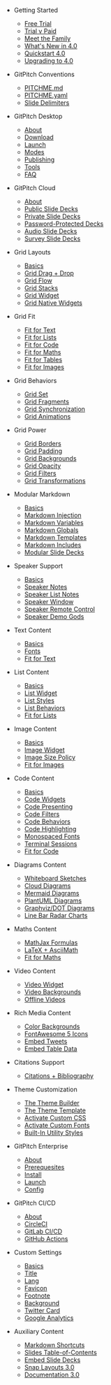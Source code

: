 - Getting Started

  - [Free Trial](free-trial.md)
  - [Trial v Paid](trial-v-paid.md)
  - [Meet the Family](meet-the-family.md)
  - [What's New in 4.0](whats-new-in-40.md)
  - [Quickstart 4.0](quickstart.md)
  - [Upgrading to 4.0](upgrading-to-40.md)

- GitPitch Conventions

  - [PITCHME.md](conventions/pitchme-md.md)
  - [PITCHME.yaml](conventions/pitchme-yaml.md)
  - [Slide Delimiters](conventions/slide-delimiters.md)

- GitPitch Desktop

  - [About](desktop/)
  - [Download](desktop/download.md)
  - [Launch](desktop/launch.md)
  - [Modes](desktop/app-modes.md)
  - [Publishing](desktop/publishing.md)
  - [Tools](desktop/tools.md)
  - [FAQ](desktop/faq.md)

- GitPitch Cloud

  - [About](cloud/)
  - [Public Slide Decks](cloud/public-slide-decks.md)
  - [Private Slide Decks](cloud/private-slide-decks.md)
  - [Password-Protected Decks](cloud/password-protected-slide-decks.md)
  - [Audio Slide Decks](cloud/audio-slide-decks.md)
  - [Survey Slide Decks](cloud/survey-slide-decks.md)

- Grid Layouts

  - [Basics](grid-layouts/)
  - [Grid Drag + Drop](grid-layouts/drag-and-drop.md)
  - [Grid Flow](grid-layouts/flow.md)
  - [Grid Stacks](grid-layouts/stacks.md)
  - [Grid Widget](grid-layouts/widget.md)
  - [Grid Native Widgets](grid-layouts/native-widgets.md)
 
- Grid Fit

  - [Fit for Text](grid-layouts/fit-text.md)
  - [Fit for Lists](grid-layouts/fit-lists.md)
  - [Fit for Code](grid-layouts/fit-code.md)
  - [Fit for Maths](grid-layouts/fit-maths.md)
  - [Fit for Tables](grid-layouts/fit-table-data.md)
  - [Fit for Images](grid-layouts/fit-images.md)

- Grid Behaviors

  - [Grid Set](grid-layouts/set.md)
  - [Grid Fragments](grid-layouts/fragments.md)
  - [Grid Synchronization](grid-layouts/synchronization.md)
  - [Grid Animations](grid-layouts/animations.md)

- Grid Power

  - [Grid Borders](grid-layouts/borders.md)
  - [Grid Padding](grid-layouts/padding.md)
  - [Grid Backgrounds](grid-layouts/backgrounds.md)
  - [Grid Opacity](grid-layouts/opacity.md)
  - [Grid Filters](grid-layouts/filters.md)
  - [Grid Transformations](grid-layouts/transformations.md)

- Modular Markdown

  - [Basics](modular-markdown/)
  - [Markdown Injection](modular-markdown/injection.md)
  - [Markdown Variables](modular-markdown/variables.md)
  - [Markdown Globals](modular-markdown/globals.md)
  - [Markdown Templates](modular-markdown/templates.md)
  - [Markdown Includes](modular-markdown/includes.md)
  - [Modular Slide Decks](modular-markdown/modular-decks.md)

- Speaker Support

  - [Basics](speaker/)
  - [Speaker Notes](speaker/notes.md)
  - [Speaker List Notes](speaker/list-notes.md)
  - [Speaker Window](speaker/window.md)
  - [Speaker Remote Control](speaker/remote-control.md)
  - [Speaker Demo Gods](speaker/demo-gods.md)

- Text Content

  - [Basics](text/basics.md)
  - [Fonts](text/fonts.md)
  - [Fit for Text](grid-layouts/fit-text.md)

- List Content

  - [Basics](lists/basics.md)
  - [List Widget](lists/widget.md)
  - [List Styles](lists/styles.md)
  - [List Behaviors](lists/behaviors.md)
  - [Fit for Lists](grid-layouts/fit-lists.md)

- Image Content

  - [Basics](images/)
  - [Image Widget](images/widget.md)
  - [Image Size Policy](images/size-limits-policy.md)
  - [Fit for Images](grid-layouts/fit-images.md)

- Code Content

  - [Basics](code/)
  - [Code Widgets](code/widgets.md)
  - [Code Presenting](code/presenting.md)
  - [Code Filters](code/filters.md)
  - [Code Behaviors](code/behaviors.md)
  - [Code Highlighting](code/highlighting.md)
  - [Monospaced Fonts](code/monospaced-fonts.md)
  - [Terminal Sessions](code/terminal-sessions.md)
  - [Fit for Code](grid-layouts/fit-code.md)

- Diagrams Content

  - [Whiteboard Sketches](diagrams/whiteboard-sketches.md)
  - [Cloud Diagrams](diagrams/cloud-architecture.md)
  - [Mermaid Diagrams](diagrams/mermaid.md)
  - [PlantUML Diagrams](diagrams/plantuml.md)
  - [Graphviz/DOT Diagrams](diagrams/graphviz.md)
  - [Line Bar Radar Charts](diagrams/charts.md)

- Maths Content

  - [MathJax Formulas](maths/mathjax-formulas.md)
  - [LaTeX + AsciiMath](maths/latex-asciimath.md)
  - [Fit for Maths](grid-layouts/fit-maths.md)

- Video Content

  - [Video Widget](videos/widget.md)
  - [Video Backgrounds](videos/background.md)
  - [Offline Videos](videos/offline.md)

- Rich Media Content

  - [Color Backgrounds](media/color-backgrounds.md)
  - [FontAwesome 5 Icons](media/fontawesome.md)
  - [Embed Tweets](media/tweets.md)
  - [Embed Table Data](media/table-data.md)

- Citations Support

  - [Citations + Bibliography](citations/bibliographies.md)

- Theme Customization

  - [The Theme Builder](theme/builder.md)
  - [The Theme Template](theme/template.md)
  - [Activate Custom CSS](theme/custom-css.md)
  - [Activate Custom Fonts](theme/custom-fonts.md)
  - [Built-In Utility Styles](theme/utility-styles.md)

- GitPitch Enterprise

  - [About](enterprise/)
  - [Prerequesites](enterprise/prerequisites.md)
  - [Install](enterprise/install.md)
  - [Launch](enterprise/launch.md)
  - [Config](enterprise/config.md)

- GitPitch CI/CD

  - [About](cicd/)
  - [CircleCI](cicd/circleci.md)
  - [GitLab CI/CD](cicd/gitlab-cicd.md)
  - [GitHub Actions](cicd/github-actions.md)

- Custom Settings

  - [Basics](/settings/)
  - [Title](/settings/title.md)
  - [Lang](/settings/lang.md)
  - [Favicon](/settings/favicon.md)
  - [Footnote](/settings/footnote.md)
  - [Background](/settings/background.md)
  - [Twitter Card](/settings/twitter-card.md)
  - [Google Analytics](/settings/google-analytics.md)

- Auxiliary Content

  - [Markdown Shortcuts](auxiliary/shortcuts.md)
  - [Slides Table-of-Contents](auxiliary/toc.md)
  - [Embed Slide Decks](auxiliary/embedly.md)
  - [Snap Layouts 3.0](auxiliary/snap-layouts.md)
  - [Documentation 3.0](auxiliary/documentation-30.md)

